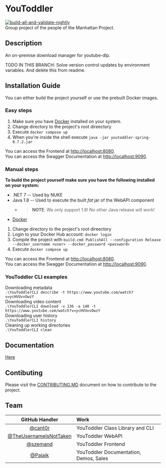 # YouToddler
[![build-all-and-validate-nightly](https://github.com/cant0r/YouToddler/actions/workflows/build-all-and-validate-nightly.yml/badge.svg)](https://github.com/cant0r/YouToddler/actions/workflows/build-all-and-validate-nightly.yml)  
Group project of the people of the Manhattan Project.

## Description
An on-premise download manager for youtube-dlp.

TODO IN THIS BRANCH: Solve version control updates by environment variables. And delete this from readme.

## Installation Guide
You can either build the project yourself or use the prebuilt Docker images.

### Easy steps
1. Make sure you have [Docker](https://www.docker.com/) installed on your system.   
2. Change directory to the project's root direectory
3. Execute `docker compose up`
4. When you're inside the shell execute `java -jar youtoddler-spring-0.7.2.jar`

You can access the Frontend at <http://localhost:8080>.   
You can access the Swagger Documentation at <http://localhost:9090>.   

### Manual steps
**To build the project yourself make sure you have the following installed on your system:**
* .NET 7 -- Used by NUKE
* Java 1.8 -- Used to execute the built _fat_ jar of the WebAPI component
  * > **NOTE**: We only support 1.8! No other Java release will work!
* [Docker](https://www.docker.com/)

1. Change directory to the project's root direectory
2. Login to your Docker Hub account: `docker login`
3. Compile the project with `build.cmd PublishAll --configuration Release --docker_username <user> --docker_password <password>`
4. Execute `docker compose up`

You can access the Frontend at <http://localhost:8080>.   
You can access the Swagger Documentation at <http://localhost:9090>.   

### YouToddler CLI examples
Downloading metadata   
`.\YouToddlerCLI describe -t https://www.youtube.com/watch?v=ycHVUvvOwzY`  
Downloading video content   
`.\YouToddlerCLI download -v 136 -a 140 -t https://www.youtube.com/watch?v=ycHVUvvOwzY`  
Downloading user history   
`.\YouToddlerCLI history`  
Cleaning up working directories   
`.\YouToddlerCLI clean`    

## Documentation
[Here](https://github.com/cant0r/YouToddler/tree/master/docs)

## Contibuting
Please visit the [CONTRIBUTING.MD](https://github.com/cant0r/YouToddler/blob/master/CONTRIBUTING.md) document on how to contribute to the project.

## Team
|GitHub Handler| Work|
|:------------:|:----|
|[@cant0r](https://github.com/cant0r/)|YouToddler Class Library and CLI|
|[@TheUsernameIsNotTaken](https://github.com/TheUsernameIsNotTaken)|YouToddler WebAPI|
|[@szemand](https://github.com/szemand)|YouToddler Frontend|
|[@Pajaik](https://github.com/Pajaik)|YouToddler Documentation, Demos, Sales|
